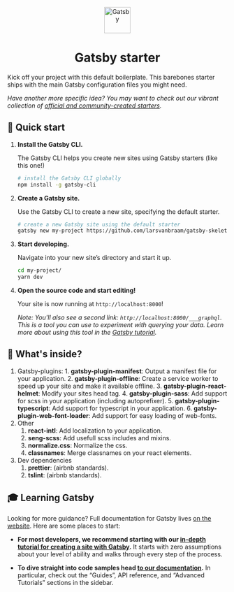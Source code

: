 <p align="center">
  <a href="https://www.gatsbyjs.org">
    <img alt="Gatsby" src="https://www.gatsbyjs.org/monogram.svg" width="60" />
  </a>
</p>
<h1 align="center">
  Gatsby starter
</h1>

Kick off your project with this default boilerplate. This barebones starter ships with the main Gatsby configuration files you might need. 

_Have another more specific idea? You may want to check out our vibrant collection of [official and community-created starters](https://www.gatsbyjs.org/docs/gatsby-starters/)._

## 🚀 Quick start

1.  **Install the Gatsby CLI.**

    The Gatsby CLI helps you create new sites using Gatsby starters (like this one!)

    ```sh
    # install the Gatsby CLI globally
    npm install -g gatsby-cli
    ```

2.  **Create a Gatsby site.**

    Use the Gatsby CLI to create a new site, specifying the default starter.

    ```sh
    # create a new Gatsby site using the default starter
    gatsby new my-project https://github.com/larsvanbraam/gatsby-skeleton
    ```

3.  **Start developing.**

    Navigate into your new site’s directory and start it up.

    ```sh
    cd my-project/
    yarn dev
    ```

4.  **Open the source code and start editing!**

    Your site is now running at `http://localhost:8000`!
    
    *Note: You'll also see a second link: `http://localhost:8000/___graphql`. This is a tool you can use to experiment with querying your data. Learn more about using this tool in the [Gatsby tutorial](https://www.gatsbyjs.org/tutorial/part-five/#introducing-graphiql).*
    
## 🧐 What's inside?

  1.  Gatsby-plugins: 
     1. **gatsby-plugin-manifest**: Output a manifest file for your application.
     2. **gatsby-plugin-offline**: Create a service worker to speed up your site and make it available offline.
     3. **gatsby-plugin-react-helmet**: Modify your sites head tag.
     4. **gatsby-plugin-sass**: Add support for scss in your application (including autoprefixer).
     5. **gatsby-plugin-typescript**: Add support for typescript in your application.
     6. **gatsby-plugin-web-font-loader**: Add support for easy loading of web-fonts.
  2. Other
	 1. **react-intl**: Add localization to your application.
	 2. **seng-scss**: Add usefull scss includes and mixins.
	 3. **normalize.css**: Normalize the css.
	 4. **classnames**: Merge classnames on your react elements.
  3. Dev dependencies
     1. **prettier**: (airbnb standards).
     2. **tslint**: (airbnb standards).
    
## 🎓 Learning Gatsby

Looking for more guidance? Full documentation for Gatsby lives [on the website](https://www.gatsbyjs.org/). Here are some places to start:

-   **For most developers, we recommend starting with our [in-depth tutorial for creating a site with Gatsby](https://www.gatsbyjs.org/tutorial/).** It starts with zero assumptions about your level of ability and walks through every step of the process.

-   **To dive straight into code samples head [to our documentation](https://www.gatsbyjs.org/docs/).** In particular, check out the “Guides”, API reference, and “Advanced Tutorials” sections in the sidebar.
